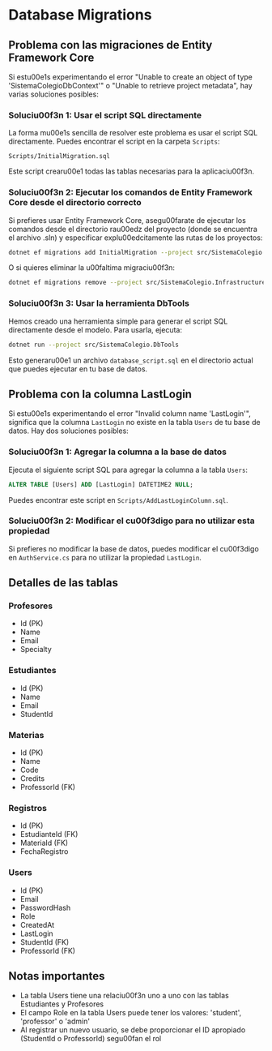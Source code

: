 # Database Migrations

## Problema con las migraciones de Entity Framework Core

Si estu00e1s experimentando el error "Unable to create an object of type 'SistemaColegioDbContext'" o "Unable to retrieve project metadata", hay varias soluciones posibles:

### Soluciu00f3n 1: Usar el script SQL directamente

La forma mu00e1s sencilla de resolver este problema es usar el script SQL directamente. Puedes encontrar el script en la carpeta `Scripts`:

```
Scripts/InitialMigration.sql
```

Este script crearu00e1 todas las tablas necesarias para la aplicaciu00f3n.

### Soluciu00f3n 2: Ejecutar los comandos de Entity Framework Core desde el directorio correcto

Si prefieres usar Entity Framework Core, asegu00farate de ejecutar los comandos desde el directorio rau00edz del proyecto (donde se encuentra el archivo .sln) y especificar explu00edcitamente las rutas de los proyectos:

```bash
dotnet ef migrations add InitialMigration --project src/SistemaColegio.Infrastructure --startup-project src/SistemaColegio.API
```

O si quieres eliminar la u00faltima migraciu00f3n:

```bash
dotnet ef migrations remove --project src/SistemaColegio.Infrastructure --startup-project src/SistemaColegio.API
```

### Soluciu00f3n 3: Usar la herramienta DbTools

Hemos creado una herramienta simple para generar el script SQL directamente desde el modelo. Para usarla, ejecuta:

```bash
dotnet run --project src/SistemaColegio.DbTools
```

Esto generaru00e1 un archivo `database_script.sql` en el directorio actual que puedes ejecutar en tu base de datos.

## Problema con la columna LastLogin

Si estu00e1s experimentando el error "Invalid column name 'LastLogin'", significa que la columna `LastLogin` no existe en la tabla `Users` de tu base de datos. Hay dos soluciones posibles:

### Soluciu00f3n 1: Agregar la columna a la base de datos

Ejecuta el siguiente script SQL para agregar la columna a la tabla `Users`:

```sql
ALTER TABLE [Users] ADD [LastLogin] DATETIME2 NULL;
```

Puedes encontrar este script en `Scripts/AddLastLoginColumn.sql`.

### Soluciu00f3n 2: Modificar el cu00f3digo para no utilizar esta propiedad

Si prefieres no modificar la base de datos, puedes modificar el cu00f3digo en `AuthService.cs` para no utilizar la propiedad `LastLogin`.

## Detalles de las tablas

### Profesores
- Id (PK)
- Name
- Email
- Specialty

### Estudiantes
- Id (PK)
- Name
- Email
- StudentId

### Materias
- Id (PK)
- Name
- Code
- Credits
- ProfessorId (FK)

### Registros
- Id (PK)
- EstudianteId (FK)
- MateriaId (FK)
- FechaRegistro

### Users
- Id (PK)
- Email
- PasswordHash
- Role
- CreatedAt
- LastLogin
- StudentId (FK)
- ProfessorId (FK)

## Notas importantes

- La tabla Users tiene una relaciu00f3n uno a uno con las tablas Estudiantes y Profesores
- El campo Role en la tabla Users puede tener los valores: 'student', 'professor' o 'admin'
- Al registrar un nuevo usuario, se debe proporcionar el ID apropiado (StudentId o ProfessorId) segu00fan el rol